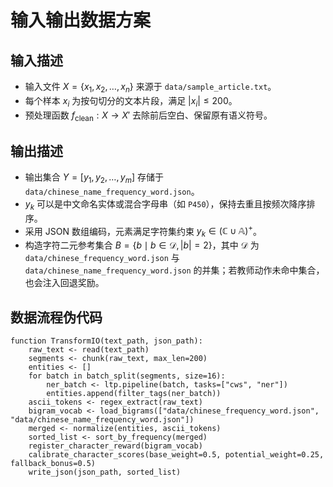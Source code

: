 # 输入输出数据方案

## 输入描述
- 输入文件 $X = \{x_1, x_2, \dots, x_n\}$ 来源于 `data/sample_article.txt`。
- 每个样本 $x_i$ 为按句切分的文本片段，满足 $|x_i| \leq 200$。
- 预处理函数 $f_{\text{clean}}: X \rightarrow X'$ 去除前后空白、保留原有语义符号。

## 输出描述
- 输出集合 $Y = [y_1, y_2, \dots, y_m]$ 存储于 `data/chinese_name_frequency_word.json`。
- $y_k$ 可以是中文命名实体或混合字母串（如 `P450`），保持去重且按频次降序排序。
- 采用 JSON 数组编码，元素满足字符集约束 $y_k \in (\mathbb{C} \cup \mathbb{A})^+$。
- 构造字符二元参考集合 $B = \{ b \mid b \in \mathcal{D}, |b|=2 \}$，其中 $\mathcal{D}$ 为 `data/chinese_frequency_word.json` 与 `data/chinese_name_frequency_word.json` 的并集；若教师动作未命中集合，也会注入回退奖励。

## 数据流程伪代码
```pseudo
function TransformIO(text_path, json_path):
    raw_text <- read(text_path)
    segments <- chunk(raw_text, max_len=200)
    entities <- []
    for batch in batch_split(segments, size=16):
        ner_batch <- ltp.pipeline(batch, tasks=["cws", "ner"])
        entities.append(filter_tags(ner_batch))
    ascii_tokens <- regex_extract(raw_text)
    bigram_vocab <- load_bigrams(["data/chinese_frequency_word.json", "data/chinese_name_frequency_word.json"])
    merged <- normalize(entities, ascii_tokens)
    sorted_list <- sort_by_frequency(merged)
    register_character_reward(bigram_vocab)
    calibrate_character_scores(base_weight=0.5, potential_weight=0.25, fallback_bonus=0.5)
    write_json(json_path, sorted_list)
```
